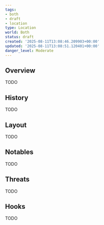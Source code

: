 ```yaml
---
tags:
- both
- draft
- location
type: Location
world: Both
status: draft
created: '2025-08-11T13:08:46.209903+00:00'
updated: '2025-08-11T13:08:51.120401+00:00'
danger_level: Moderate
---
```



## Overview

TODO
## History

TODO
## Layout

TODO
## Notables

TODO
## Threats

TODO
## Hooks

TODO
